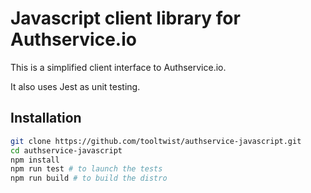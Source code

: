 # Javascript client library for Authservice.io

This is a simplified client interface to Authservice.io.

It also uses Jest as unit testing.

## Installation

```sh
git clone https://github.com/tooltwist/authservice-javascript.git
cd authservice-javascript
npm install
npm run test # to launch the tests
npm run build # to build the distro
```
